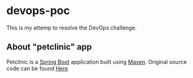 # devops-poc
This is my attemp to resolve the DevOps challenge. 

## About "petclinic" app
Petclinic is a [Spring Boot](https://spring.io/guides/gs/spring-boot) application built using [Maven](https://spring.io/guides/gs/maven/).
Original source code can be found [Here](https://github.com/spring-projects/spring-petclinic.git)
